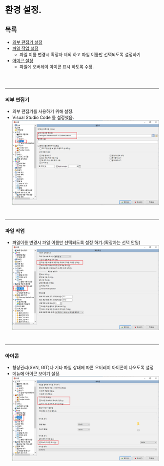 # 환경 설정.

## 목록
- [외부 편집기 설정](#외부-편집기)
- [파일 작업 설정](#파일-작업)
  - 파일 이름 변경시 확장자 제외 하고 파일 이름만 선택되도록 설정하기
- [아이콘 설정](#아이콘)
  - 파일에 오버레이 아이콘 표시 하도록 수정.

<br><br>

-------
### 외부 편집기
- 외부 편집기를 사용하기 위해 설정.
- Visual Studio Code 를 설정했음.
![외부 편집기 설정](./setting_edit.png)   

<br>

-------
### 파일 작업
- 파일이름 변경시 파일 이름만 선택되도록 설정 하기.(확장자는 선택 안됨)
![파일 작업 설정](./setting_file.png)

<br>

-------
### 아이콘
- 형상관리(SVN, GIT)나 기타 파일 상태에 따른 오버레이 아이콘이 나오도록 설정
- 메뉴에 아이콘 보이기 설정.
![아이콘 설정](./setting_icon.png)

<br>

